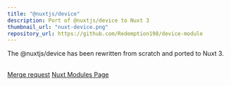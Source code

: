 ```yaml
---
title: "@nuxtjs/device"
description: Port of @nuxtjs/device to Nuxt 3
thumbnail_url: "nuxt-device.png"
repository_url: https://github.com/Redemption198/device-module
---
```


The @nuxtjs/device has been rewritten from scratch and ported to Nuxt 3.

</br>
<div class="w-full flex items-center gap-8 mt-4">
<a href="https://github.com/nuxt-modules/device/pull/119" class="p-2 rounded-lg bg-blue-500 font-semibold text-slate-100 transition-transform hover:scale-105 active:scale-95">Merge request</a>
<a href="https://nuxt.com/modules/device" class="p-2 rounded-lg bg-blue-500 font-semibold text-slate-100 transition-transform hover:scale-105 active:scale-95">Nuxt Modules Page</a>
</div>
